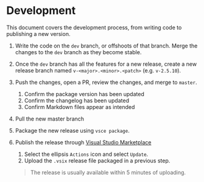 # Development

This document covers the development process, from writing code to publishing a new version.

1. Write the code on the `dev` branch, or offshoots of that branch. Merge the changes to the `dev` branch as they become stable.
1. Once the `dev` branch has all the features for a new release, create a new release branch named `v-<major>.<minor>.<patch>` (e.g. `v-2.5.10`).
1. Push the changes, open a PR, review the changes, and merge to `master`.
    1. Confirm the package version has been updated
    1. Confirm the changelog has been updated
    1. Confirm Markdown files appear as intended
1. Pull the new master branch
1. Package the new release using `vsce package`.
1. Publish the release through [Visual Studio Marketplace](https://marketplace.visualstudio.com/manage/publishers/mark-wiemer)

    1. Select the ellipsis `Actions` icon and select `Update`.
    1. Upload the `.vsix` release file packaged in a previous step.

    > The release is usually available within 5 minutes of uploading.
